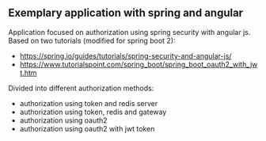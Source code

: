 ## Exemplary application with spring and angular

Application focused on authorization using spring security with angular js. Based on two tutorials (modified for spring boot 2):
  
* https://spring.io/guides/tutorials/spring-security-and-angular-js/
* https://www.tutorialspoint.com/spring_boot/spring_boot_oauth2_with_jwt.htm

Divided into different authorization methods:
* authorization using token and redis server
* authorization using token, redis and gateway
* authorization using oauth2
* authorization using oauth2 with jwt token


